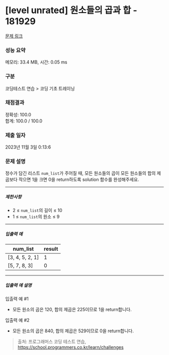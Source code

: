 # [level unrated] 원소들의 곱과 합 - 181929 

[문제 링크](https://school.programmers.co.kr/learn/courses/30/lessons/181929) 

### 성능 요약

메모리: 33.4 MB, 시간: 0.05 ms

### 구분

코딩테스트 연습 > 코딩 기초 트레이닝

### 채점결과

정확성: 100.0<br/>합계: 100.0 / 100.0

### 제출 일자

2023년 11월 3일 0:13:6

### 문제 설명

<p>정수가 담긴 리스트 <code>num_list</code>가 주어질 때, 모든 원소들의 곱이 모든 원소들의 합의 제곱보다 작으면 1을 크면 0을 return하도록 solution 함수를 완성해주세요.</p>

<hr>

<h5>제한사항</h5>

<ul>
<li>2 ≤ <code>num_list</code>의 길이 ≤ 10</li>
<li>1 ≤ <code>num_list</code>의 원소 ≤ 9</li>
</ul>

<hr>

<h5>입출력 예</h5>
<table class="table">
        <thead><tr>
<th>num_list</th>
<th>result</th>
</tr>
</thead>
        <tbody><tr>
<td>[3, 4, 5, 2, 1]</td>
<td>1</td>
</tr>
<tr>
<td>[5, 7, 8, 3]</td>
<td>0</td>
</tr>
</tbody>
      </table>
<hr>

<h5>입출력 예 설명</h5>

<p>입출력 예 #1</p>

<ul>
<li>모든 원소의 곱은 120, 합의 제곱은 225이므로 1을 return합니다.</li>
</ul>

<p>입출력 예 #2</p>

<ul>
<li>모든 원소의 곱은 840, 합의 제곱은 529이므로 0을 return합니다.</li>
</ul>


> 출처: 프로그래머스 코딩 테스트 연습, https://school.programmers.co.kr/learn/challenges